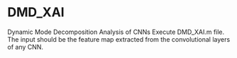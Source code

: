 # DMD_XAI
Dynamic Mode Decomposition Analysis of CNNs
Execute DMD_XAI.m file.
The input should be the feature map extracted from the convolutional layers of any CNN.
